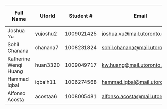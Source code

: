 | Full Name             | UtorId   | Student #  | Email                           | Best way to Connect | Slack User Name |
|-----------------------|----------|------------|---------------------------------|---------------------|-----------------|
| Joshua Yu             | yujoshu2 | 1009021425 | joshua.yu@mail.utoronto.ca      | 6472325929          | Joshua Yu       |
| Sohil Chanana         | chanana7 | 1008231824 | sohil.chanana@mail.utoronto.ca  | 4163200307          | Sohil Chanana   |
| Katherine Wenqi Huang | huan3320 | 1009049717 | kw.huang@mail.utoronto.ca       | 6476212783          | Katherine       |
| Hammad Iqbal          | iqbalh11 | 1006274568 | hammad.iqbal@mail.utoronto.ca   | 6477656419          | Hammad Iqbal    |
| Alfonso Acosta        | acostaa6 | 1008005481 | alfonso.acosta@mail.utoronto.ca | 6472415888          | Alfonso Acosta  |




































